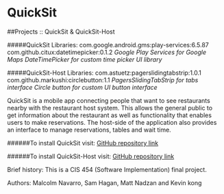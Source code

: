 # QuickSit
##Projects :: QuickSit & QuickSit-Host

#####QuickSit Libraries:
com.google.android.gms:play-services:6.5.87
com.github.citux:datetimepicker:0.1.2
*Google Play Services for Google Maps*
*DateTimePicker for custom time picker UI library*

#####QuickSit-Host Libraries:
com.astuetz:pagerslidingtabstrip:1.0.1
com.github.markushi:circlebutton:1.1
*PagersSlidingTabStrip for tabs interface*
*Circle button for custom UI button interface*

QuickSit is a mobile app connecting people that want to see restaurants nearby with the restaurant host system. This allows the general public to get information about the restaurant as well as functionality that enables users to make reservations. The host-side of the application also provides an interface to manage reservations, tables and wait time.

######To install QuickSit visit:
[GitHub repository link](https://github.com/mmnavarr/QuickSit)

######To install QuickSit-Host visit:
[GitHub repository link](https://github.com/hagan116/QuickSit-Host)


Brief history: This is a CIS 454 (Software Implementation) final project.

Authors: Malcolm Navarro, Sam Hagan, Matt Nadzan and Kevin kong
